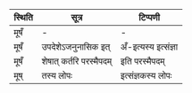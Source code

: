 | स्थिति | सूत्र | टिप्पणी |
| ----- | ------- | ------ |
| मूषँ | - | - |
| मूषँ | उपदेशेऽजनुनासिक इत् | अँ-इत्यस्य इत्संज्ञा |
| मूषँ | शेषात् कर्तरि परस्मैपदम् | इति परस्मैपदम् |
| मूष् | तस्य लोपः | इत्संज्ञकस्य लोपः |
